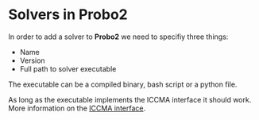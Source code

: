 # Solvers in Probo2

In order to add a solver to **Probo2** we need to specifiy three things:

- Name
- Version
- Full path to solver executable

The executable can be a compiled binary, bash script or a python file.  

As long as the executable implements the ICCMA interface it should work.
More information on the [ICCMA interface](http://argumentationcompetition.org/).



